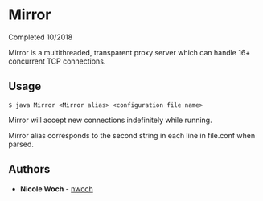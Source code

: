 # Mirror

Completed 10/2018

Mirror is a multithreaded, transparent proxy server which can handle 16+ concurrent TCP connections.

## Usage

`$ java Mirror <Mirror alias> <configuration file name>`

Mirror will accept new connections indefinitely while running.

Mirror alias corresponds to the second string in each line in file.conf when parsed.

## Authors

* **Nicole Woch** - [nwoch](https://github.com/nwoch)
